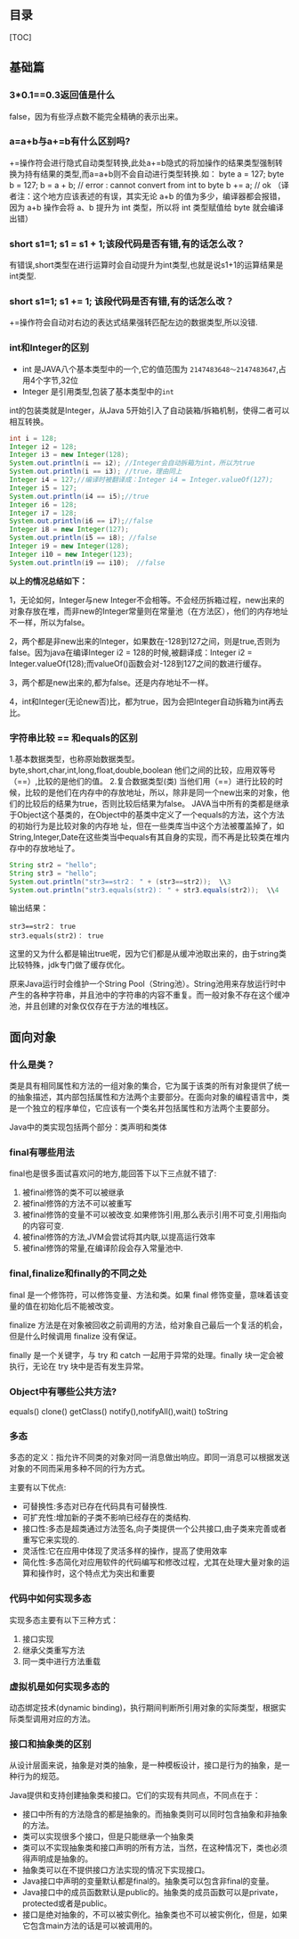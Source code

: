 

## 目录

[TOC]



## 基础篇

### 3*0.1==0.3返回值是什么

false，因为有些浮点数不能完全精确的表示出来。

### a=a+b与a+=b有什么区别吗?

+=操作符会进行隐式自动类型转换,此处a+=b隐式的将加操作的结果类型强制转换为持有结果的类型,而a=a+b则不会自动进行类型转换.如： byte a = 127; byte b = 127; b = a + b; // error : cannot convert from int to byte b += a; // ok （译者注：这个地方应该表述的有误，其实无论 a+b 的值为多少，编译器都会报错，因为 a+b 操作会将 a、b 提升为 int 类型，所以将 int 类型赋值给 byte 就会编译出错）

### short s1=1; s1 = s1 + 1;该段代码是否有错,有的话怎么改？

有错误,short类型在进行运算时会自动提升为int类型,也就是说s1+1的运算结果是int类型.

### short s1=1; s1 += 1; 该段代码是否有错,有的话怎么改？

+=操作符会自动对右边的表达式结果强转匹配左边的数据类型,所以没错.

### int和Integer的区别

- int 是JAVA八个基本类型中的一个,它的值范围为 `2147483648～2147483647`,占用4个字节,32位
- Integer 是引用类型,包装了基本类型中的`int`

int的包装类就是Integer，从Java 5开始引入了自动装箱/拆箱机制，使得二者可以相互转换。

```java
int i = 128;
Integer i2 = 128;
Integer i3 = new Integer(128);
System.out.println(i == i2); //Integer会自动拆箱为int，所以为true
System.out.println(i == i3); //true，理由同上
Integer i4 = 127;//编译时被翻译成：Integer i4 = Integer.valueOf(127);
Integer i5 = 127;
System.out.println(i4 == i5);//true
Integer i6 = 128;
Integer i7 = 128;
System.out.println(i6 == i7);//false
Integer i8 = new Integer(127);
System.out.println(i5 == i8); //false
Integer i9 = new Integer(128);
Integer i10 = new Integer(123);
System.out.println(i9 == i10);  //false
```

**以上的情况总结如下：**

1，无论如何，Integer与new Integer不会相等。不会经历拆箱过程，new出来的对象存放在堆，而非new的Integer常量则在常量池（在方法区），他们的内存地址不一样，所以为false。

2，两个都是非new出来的Integer，如果数在-128到127之间，则是true,否则为false。因为java在编译Integer i2 = 128的时候,被翻译成：Integer i2 = Integer.valueOf(128);而valueOf()函数会对-128到127之间的数进行缓存。

3，两个都是new出来的,都为false。还是内存地址不一样。

4，int和Integer(无论new否)比，都为true，因为会把Integer自动拆箱为int再去比。



### 字符串比较 == 和equals的区别

1.基本数据类型，也称原始数据类型。byte,short,char,int,long,float,double,boolean 
他们之间的比较，应用双等号（==）,比较的是他们的值。 
2.复合数据类型(类) 
当他们用（==）进行比较的时候，比较的是他们在内存中的存放地址，所以，除非是同一个new出来的对象，他们的比较后的结果为true，否则比较后结果为false。 JAVA当中所有的类都是继承于Object这个基类的，在Object中的基类中定义了一个equals的方法，这个方法的初始行为是比较对象的内存地 址，但在一些类库当中这个方法被覆盖掉了，如String,Integer,Date在这些类当中equals有其自身的实现，而不再是比较类在堆内存中的存放地址了。

```java
String str2 = "hello";
String str3 = "hello";
System.out.println("str3==str2： " + (str3==str2));  \\3
System.out.println("str3.equals(str2)： " + str3.equals(str2));  \\4
```

输出结果：

```
str3==str2： true
str3.equals(str2)： true
```

这里的又为什么都是输出true呢，因为它们都是从缓冲池取出来的，由于string类比较特殊，jdk专门做了缓存优化。

原来Java运行时会维护一个String Pool（String池）。String池用来存放运行时中产生的各种字符串，并且池中的字符串的内容不重复。而一般对象不存在这个缓冲池，并且创建的对象仅仅存在于方法的堆栈区。

## 面向对象

### 什么是类？

类是具有相同属性和方法的一组对象的集合，它为属于该类的所有对象提供了统一的抽象描述，其内部包括属性和方法两个主要部分。在面向对象的编程语言中，类是一个独立的程序单位，它应该有一个类名并包括属性和方法两个主要部分。

Java中的类实现包括两个部分：类声明和类体

### final有哪些用法

final也是很多面试喜欢问的地方,能回答下以下三点就不错了:

1. 被final修饰的类不可以被继承
2. 被final修饰的方法不可以被重写
3. 被final修饰的变量不可以被改变.如果修饰引用,那么表示引用不可变,引用指向的内容可变.
4. 被final修饰的方法,JVM会尝试将其内联,以提高运行效率
5. 被final修饰的常量,在编译阶段会存入常量池中.



### final,finalize和finally的不同之处

final 是一个修饰符，可以修饰变量、方法和类。如果 final 修饰变量，意味着该变量的值在初始化后不能被改变。

finalize 方法是在对象被回收之前调用的方法，给对象自己最后一个复活的机会，但是什么时候调用 finalize 没有保证。

finally 是一个关键字，与 try 和 catch 一起用于异常的处理。finally 块一定会被执行，无论在 try 块中是否有发生异常。

### Object中有哪些公共方法?

equals() clone() getClass() notify(),notifyAll(),wait() toString

### 多态

多态的定义：指允许不同类的对象对同一消息做出响应。即同一消息可以根据发送对象的不同而采用多种不同的行为方式。

主要有以下优点:

- 可替换性:多态对已存在代码具有可替换性.
- 可扩充性:增加新的子类不影响已经存在的类结构.
- 接口性:多态是超类通过方法签名,向子类提供一个公共接口,由子类来完善或者重写它来实现的.
- 灵活性:它在应用中体现了灵活多样的操作，提高了使用效率
- 简化性:多态简化对应用软件的代码编写和修改过程，尤其在处理大量对象的运算和操作时，这个特点尤为突出和重要

### 代码中如何实现多态

实现多态主要有以下三种方式：

1. 接口实现 
2. 继承父类重写方法 
3. 同一类中进行方法重载

### 虚拟机是如何实现多态的

动态绑定技术(dynamic binding)，执行期间判断所引用对象的实际类型，根据实际类型调用对应的方法。

### 接口和抽象类的区别

从设计层面来说，抽象是对类的抽象，是一种模板设计，接口是行为的抽象，是一种行为的规范。


Java提供和支持创建抽象类和接口。它们的实现有共同点，不同点在于： 

- 接口中所有的方法隐含的都是抽象的。而抽象类则可以同时包含抽象和非抽象的方法。 
- 类可以实现很多个接口，但是只能继承一个抽象类 
- 类可以不实现抽象类和接口声明的所有方法，当然，在这种情况下，类也必须得声明成是抽象的。 
- 抽象类可以在不提供接口方法实现的情况下实现接口。 
- Java接口中声明的变量默认都是final的。抽象类可以包含非final的变量。 
- Java接口中的成员函数默认是public的。抽象类的成员函数可以是private，protected或者是public。 
- 接口是绝对抽象的，不可以被实例化。抽象类也不可以被实例化，但是，如果它包含main方法的话是可以被调用的。 